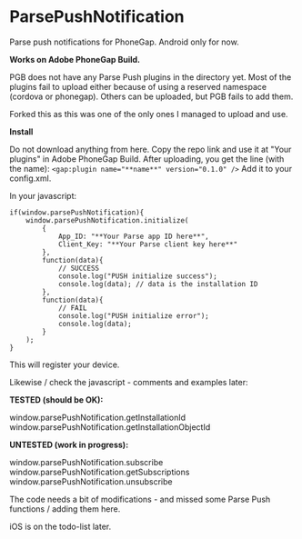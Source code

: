 ParsePushNotification
============

Parse push notifications for PhoneGap. Android only for now.

**Works on Adobe PhoneGap Build.**

PGB does not have any Parse Push plugins in the directory yet.
Most of the plugins fail to upload either because of using a reserved namespace (cordova or phonegap).
Others can be uploaded, but PGB fails to add them.

Forked this as this was one of the only ones I managed to upload and use.

**Install**

Do not download anything from here. Copy the repo link and use it at "Your plugins" in Adobe PhoneGap Build. After uploading, you get the line (with the name):
`<gap:plugin name="**name**" version="0.1.0" />`
Add it to your config.xml.

In your javascript:

```
if(window.parsePushNotification){
    window.parsePushNotification.initialize(
        {
            App_ID: "**Your Parse app ID here**",
            Client_Key: "**Your Parse client key here**"
        },
        function(data){
            // SUCCESS
            console.log("PUSH initialize success");
            console.log(data); // data is the installation ID
        },
        function(data){
            // FAIL
            console.log("PUSH initialize error");
            console.log(data);
        }
    );
}
```

This will register your device.
  
  
Likewise / check the javascript - comments and examples later:

**TESTED (should be OK):**

window.parsePushNotification.getInstallationId
window.parsePushNotification.getInstallationObjectId

**UNTESTED (work in progress):**

window.parsePushNotification.subscribe
window.parsePushNotification.getSubscriptions
window.parsePushNotification.unsubscribe



The code needs a bit of modifications -  and missed some Parse Push functions / adding them here.

iOS is on the todo-list later.
